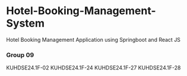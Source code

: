 # Hotel-Booking-Management-System
Hotel Booking Management Application using Springboot and React JS


### Group 09
KUHDSE24.1F-02
KUHDSE24.1F-24
KUHDSE24.1F-27
KUHDSE24.1F-28